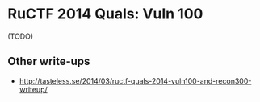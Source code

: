 # RuCTF 2014 Quals: Vuln 100

(TODO)

## Other write-ups

* <http://tasteless.se/2014/03/ructf-quals-2014-vuln100-and-recon300-writeup/>
